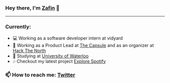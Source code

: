 ### Hey there, I'm [Zafin](https://zafinhassan.com) 👋
---


### Currently:
- 💻  Working as a software developer intern at vidyard
- 🔭  Working as a Product Lead at [The Capsule](https://readthecapsule.com/ref/MF5MLXooTK) and as an organizer at [Hack The North](https://hackthenorth.com)
- 🏫  Studying at [University of Waterloo](https://www.uwaterloo.ca/)
- 🎶 Checkout my latest project [Explore Spotify](https://explorespotify.com)

### 📫  How to reach me: [Twitter](https://twitter.com/zafinhassan)

